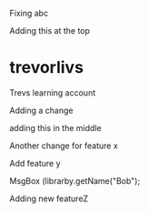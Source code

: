 Fixing abc

Adding this at the top

# trevorlivs
Trevs learning account

Adding a change

adding this in the middle

Another change for feature x

Add feature y


MsgBox (librarby.getName("Bob");

Adding new featureZ

